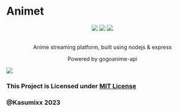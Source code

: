 # Animet
<div align="center">
<img src="https://img.shields.io/github/package-json/v/Kasumixx/Animet?style=flat-square">
<img src="https://img.shields.io/github/license/Kasumixx/Animet?style=flat-square">
<img src="https://img.shields.io/github/languages/count/Kasumixx/Animet?style=flat-square">
</div>
</br>
<p align="center">Anime streaming platform, built using nodejs & express</p>
<p align="center">Powered by gogoanime-api</p>
<img src="https://i.imgur.com/7gy9LgB.png">

### This Project is Licensed under [MIT License](https://github.com/Kasumixx/Animet/blob/main/LICENSE)
### @Kasumixx 2023